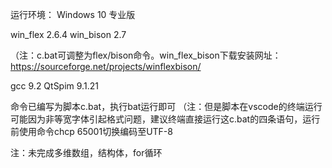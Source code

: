 运行环境：
Windows 10 专业版

win_flex 2.6.4
win_bison 2.7

（注：c.bat可调整为flex/bison命令。win_flex_bison下载安装网址：https://sourceforge.net/projects/winflexbison/

gcc 9.2
QtSpim 9.1.21

命令已编写为脚本c.bat，执行bat运行即可
（注：但是脚本在vscode的终端运行可能因为非等宽字体引起格式问题，建议终端直接运行这c.bat的四条语句，运行前使用命令chcp 65001切换编码至UTF-8

注：未完成多维数组，结构体，for循环